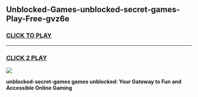 
## Unblocked-Games-unblocked-secret-games-Play-Free-gvz6e
<h3>
<a href="https://premium76.site?title=unblocked-secret-games&ref=22A">CLICK TO PLAY</a></h3>
<hr>

<h3>
<a href="https://premium76.site?title=unblocked-secret-games&ref=22A">CLICK 2 PLAY</a>
  
</h3>

<a href="https://premium76.site?title=unblocked-secret-games&ref=22A"><img src="https://clearcache.store/games.png"></a>


**unblocked-secret-games games unblocked: Your Gateway to Fun and Accessible Online Gaming**
